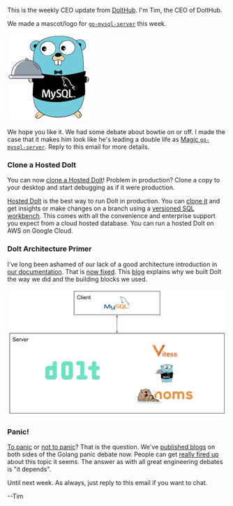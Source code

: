 This is the weekly CEO update from [DoltHub](https://www.dolthub.com/). I'm Tim, the CEO of DoltHub. 

We made a mascot/logo for [`go-mysql-server`](https://github.com/dolthub/go-mysql-server) this week. 

[![go-mysql-server mascot](../images/go-mysql-server-small.png)](https://github.com/dolthub/go-mysql-server)

We hope you like it. We had some debate about bowtie on or off. I made the case that it makes him look like he's leading a double life as [Magic `go-mysql-server`](https://www.imdb.com/title/tt1915581/). Reply to this email for more details.

### Clone a Hosted Dolt

You can now [clone a Hosted Dolt](https://www.dolthub.com/blog/2023-04-17-cloning-a-hosted-database/)! Problem in production? Clone a copy to your desktop and start debugging as if it were production. 

[Hosted Dolt](https://hosted.doltdb.com/) is the best way to run Dolt in production. You can [clone it](https://www.dolthub.com/blog/2023-04-17-cloning-a-hosted-database/) and get insights or make changes on a branch using a [versioned SQL workbench](https://www.dolthub.com/blog/2023-03-17-dolthub-vs-hosted-workbench/). This comes with all the convenience and enterprise support you expect from a cloud hosted database. You can run a hosted Dolt on AWS on Google Cloud.

### Dolt Architecture Primer

I've long been ashamed of our lack of a good architecture introduction in [our documentation](https://docs.dolthub.com/introduction/what-is-dolt). That is [now fixed](https://docs.dolthub.com/architecture/architecture). This [blog](https://www.dolthub.com/blog/2023-04-19-dolt-architecture-intro/) explains why we built Dolt the way we did and the building blocks we used. 

[![Dolt Architecture](../images/dolt-architecture.png)](https://www.dolthub.com/blog/2023-04-19-dolt-architecture-intro/)

### Panic! 

[To panic](https://www.dolthub.com/blog/2023-04-14-keep-calm-and-panic/) or [not to panic](https://www.dolthub.com/blog/2020-11-16-panics-to-errors/)? That is the question. We've [published blogs](https://www.dolthub.com/blog/?q=panic) on both sides of the Golang panic debate now. People can get [really fired up](https://www.reddit.com/r/golang/comments/12pq003/panics_are_up_to_40_faster_than_returning_errors/) about this topic it seems. The answer as with all great engineering debates is "it depends".

Until next week. As always, just reply to this email if you want to chat.

--Tim
